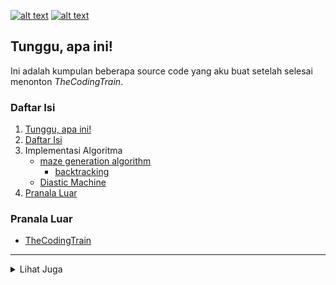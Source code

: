 [![alt text][2.1]][2]
[![alt text][6.1]][6]

## Tunggu, apa ini!
Ini adalah kumpulan beberapa source code yang aku buat setelah selesai menonton <i>TheCodingTrain</i>.

### Daftar Isi
1. [Tunggu, apa ini!](#tunggu+apa+ini)
2. [Daftar Isi](#daftar+isi)
3. Implementasi Algoritma
   - [maze generation algorithm](./tree/main/algorithm/maze-generator)
      * [backtracking](./blob/main/algorithm/maze-generator/backtracking.py)
   - [Diastic Machine](./blob/main/algorithm/diastic-machine.py)
4. [Pranala Luar](#pranala+luar)

### Pranala Luar
 * [TheCodingTrain](https://m.youtube.com/channel/UCvjgXvBlbQiydffZU7m1_aw)

---
<details>
 <summary>Lihat Juga</summary></br>

 * [regex-project-alternation](https://github.com/zevtyardt/regex-project-alternation)
 * [CrosswordGameProject](https://github.com/zevtyardt/CrosswordGameProject)

</details>

[2.1]: http://i.imgur.com/P3YfQoD.png (facebook icon with padding)
[6.1]: http://i.imgur.com/0o48UoR.png (github icon with padding)


[2]: http://www.facebook.com/valxyriee
[6]: http://www.github.com/zevtyardt
